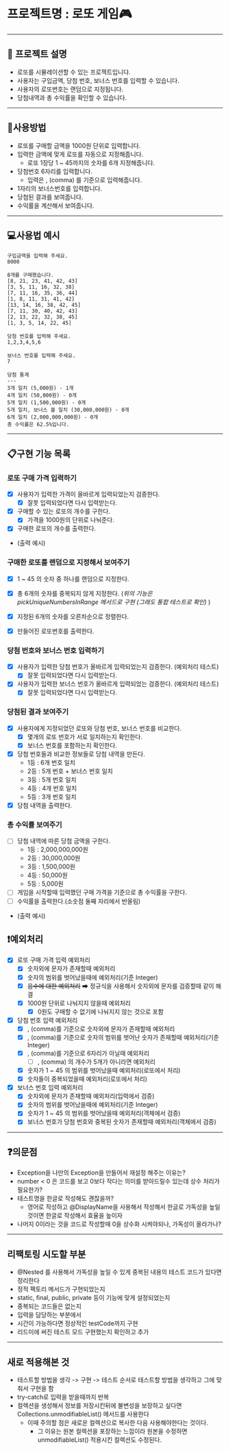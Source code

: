 # 프로젝트명 : 로또 게임🎮

---

## 📖 프로젝트 설명

- 로또를 시뮬레이션할 수 있는 프로젝트입니다.
- 사용자는 구입금액, 당첨 번호, 보너스 번호를 입력할 수 있습니다.
- 사용자의 로또번호는 랜덤으로 지정됩니다.
- 당첨내역과 총 수익률을 확인할 수 있습니다.

---

## 📍사용방법

- 로또를 구매할 금액을 1000원 단위로 입력합니다.
- 입력한 금액에 맞게 로또를 자동으로 지정해줍니다.
    - 로또 1장당 1 ~ 45까지의 숫자를 6개 지정해줍니다.
- 당첨번호 6자리를 입력합니다.
    - 입력은 , (comma) 를 기준으로 입력해줍니다.
- 1자리의 보너스번호를 입력합니다.
- 당첨된 결과를 보여줍니다.
- 수익률을 계산해서 보여줍니다.

---

## 💻사용법 예시

```
구입금액을 입력해 주세요.
8000

8개를 구매했습니다.
[8, 21, 23, 41, 42, 43] 
[3, 5, 11, 16, 32, 38] 
[7, 11, 16, 35, 36, 44] 
[1, 8, 11, 31, 41, 42] 
[13, 14, 16, 38, 42, 45] 
[7, 11, 30, 40, 42, 43] 
[2, 13, 22, 32, 38, 45] 
[1, 3, 5, 14, 22, 45]

당첨 번호를 입력해 주세요.
1,2,3,4,5,6

보너스 번호를 입력해 주세요.
7

당첨 통계
---
3개 일치 (5,000원) - 1개
4개 일치 (50,000원) - 0개
5개 일치 (1,500,000원) - 0개
5개 일치, 보너스 볼 일치 (30,000,000원) - 0개
6개 일치 (2,000,000,000원) - 0개
총 수익률은 62.5%입니다.
```

---

## 📋구현 기능 목록

### 로또 구매 가격 입력하기

- [x] 사용자가 입력한 가격이 올바르게 입력되었는지 검증한다.
    - [x] 잘못 입력되었다면 다시 입력받는다.
- [x] 구매할 수 있는 로또의 개수를 구한다.
    - [x] 가격을 1000원의 단위로 나눠준다.
- [x] 구매한 로또의 개수를 출력한다.
- (출력 예시)

### 구매한 로또를 랜덤으로 지정해서 보여주기

- [x] 1 ~ 45 의 숫자 중 하나를 랜덤으로 지정한다.
- [x] 총 6개의 숫자를 중복되지 않게 지정한다.
  (_위의 기능은 pickUniqueNumbersInRange 메서드로 구현 (그래도 통합 테스트로 확인)_ )

- [x] 지정된 6개의 숫자를 오른차순으로 정렬한다.
- [x] 만들어진 로또번호를 출력한다.

### 당첨 번호와 보너스 번호 입력하기

- [x] 사용자가 입력한 당첨 번호가 올바르게 입력되었는지 검증한다. (예외처리 테스트)
    - [x] 잘못 입력되었다면 다시 입력받는다.
- [x] 사용자가 입력한 보너스 번호가 올바르게 입력되었는 검증한다. (예외처리 테스트)
    - [x] 잘못 입력되었다면 다시 입력받는다.

### 당첨된 결과 보여주기

- [x] 사용자에게 지정되었던 로또와 당첨 번호, 보너스 번호를 비교한다.
    - [x] 몇개의 로또 번호가 서로 일치하는지 확인한다.
    - [x] 보너스 번호를 포함하는지 확인한다.
- [x] 당첨 번호들과 비교한 정보들로 당첨 내역을 만든다.
    - 1등 : 6개 번호 일치
    - 2등 : 5개 번호 + 보너스 번호 일치
    - 3등 : 5개 번호 일치
    - 4등 : 4개 번호 일치
    - 5등 : 3개 번호 일치
- [x] 당첨 내역을 출력한다.

### 총 수익률 보여주기

- [ ] 당첨 내역에 따른 당첨 금액을 구한다.
    - 1등 : 2,000,000,000원
    - 2등 : 30,000,000원
    - 3등 : 1,500,000원
    - 4등 : 50,000원
    - 5등 : 5,000원
- [ ] 게임을 시작할때 입력했던 구매 가격을 기준으로 총 수익률을 구한다.
- [ ] 수익률을 출력한다.(소숫점 둘째 자리에서 반올림)
- (출력 예시)

## ❗예외처리

- [x] 로또 구매 가격 입력 예외처리
    - [x] 숫자외에 문자가 존재할때 예외처리
    - [x] 숫자의 범위를 벗어났을때에 예외처리(기준 Integer)
    - [x]  ~~음수에 대한 예외처리~~ ➡ 정규식을 사용해서 숫자외에 문자를 검증할때 같이 해결
    - [x] 1000원 단위로 나눠지지 않을때 예외처리
        - [x] 0원도 구매할 수 없기에 나눠지지 않는 것으로 포함
- [x] 당첨 번호 입력 예외처리
    - [x] , (comma)를 기준으로 숫자외에 문자가 존재할때 예외처리
    - [x] , (comma)를 기준으로 숫자의 범위를 벗어난 숫자가 존재할때 예외처리(기준 Integer)
    - [x] , (comma)를 기준으로 6자리가 아닐때 예외처리
        - [ ] , (comma) 의 개수가 5개가 아니라면 예외처리
    - [x] 숫자가 1 ~ 45 의 범위를 벗어났을때 예외처리(로또에서 처리)
    - [x] 숫자들이 중복되었을때 예외처리(로또에서 처리)
- [x] 보너스 번호 입력 예외처리
    - [x] 숫자외에 문자가 존재할때 예외처리(입력에서 검증)
    - [x] 숫자의 범위를 벗어났을때에 예외처리(기준 Integer)
    - [x] 숫자가 1 ~ 45 의 범위를 벗어났을때 예외처리(객체에서 검증)
    - [x] 보너스 번호가 당첨 번호와 중복된 숫자가 존재할때 예외처리(객체에서 검증)

---

## ❓의문점

- Exception을 나만의 Exception을 만들어서 재설정 해주는 이유는?
- number < 0 은 코드를 보고 0보다 작다는 의미를 받아드릴수 있는데 상수 처리가 필요한가?
- 테스트명을 한글로 작성해도 괜찮을까?
    - 영어로 작성하고 @DisplayName을 사용해서 작성해서 한글로 가독성을 높일 것이면 한글로 작성해서 효율을 높이자
- 나머지 0이라는 것을 코드로 작성할때 0을 상수화 시켜야되나, 가독성이 올라가나?

---

## 리팩토링 시도할 부분

- @Nested 를 사용해서 가독성을 높일 수 있게 중복된 내용의 테스트 코드가 있다면 정리한다
- 정적 팩토리 메서드가 구현되었는지
- static, final, public, private 등이 기능에 맞게 설정되었는지
- 중복되는 코드들은 없는지
- 입력을 담당하는 부분에서
- 시간이 가능하다면 정상적인 testCode까지 구현
- 리드미에 써진 테스트 모드 구현했는지 확인하고 추가

---

## 새로 적용해본 것

- 테스트할 방법을 생각 -> 구현 -> 테스트 순서로 테스트할 방법을 생각하고 그에 맞춰서 구현을 함
- try-catch로 입력을 받을때까지 반복
- 컬렉션을 생성해서 정보를 저장시킨뒤에 불변성을 보장하고 싶다면 Collections.unmodifiableList() 메서드를 사용한다
    - 이때 주의할 점은 새로운 컬렉션으로 복사한 다음 사용해야한다는 것이다.
        - 그 이유는 원본 컬렉션을 포장하는 느낌이라 원본을 수정하면 unmodifiableList() 적용시킨 컬렉션도 수정된다.